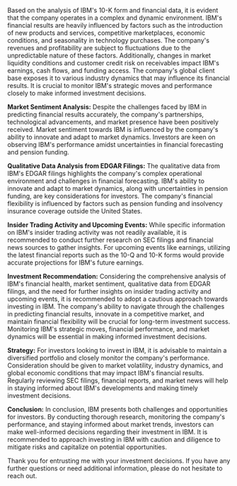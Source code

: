Based on the analysis of IBM's 10-K form and financial data, it is evident that the company operates in a complex and dynamic environment. IBM's financial results are heavily influenced by factors such as the introduction of new products and services, competitive marketplaces, economic conditions, and seasonality in technology purchases. The company's revenues and profitability are subject to fluctuations due to the unpredictable nature of these factors. Additionally, changes in market liquidity conditions and customer credit risk on receivables impact IBM's earnings, cash flows, and funding access. The company's global client base exposes it to various industry dynamics that may influence its financial results. It is crucial to monitor IBM's strategic moves and performance closely to make informed investment decisions.

**Market Sentiment Analysis:**
Despite the challenges faced by IBM in predicting financial results accurately, the company's partnerships, technological advancements, and market presence have been positively received. Market sentiment towards IBM is influenced by the company's ability to innovate and adapt to market dynamics. Investors are keen on observing IBM's performance amidst uncertainties in financial forecasting and pension funding.

**Qualitative Data Analysis from EDGAR Filings:**
The qualitative data from IBM's EDGAR filings highlights the company's complex operational environment and challenges in financial forecasting. IBM's ability to innovate and adapt to market dynamics, along with uncertainties in pension funding, are key considerations for investors. The company's financial flexibility is influenced by factors such as pension funding and insolvency insurance coverage outside the United States.

**Insider Trading Activity and Upcoming Events:**
While specific information on IBM's insider trading activity was not readily available, it is recommended to conduct further research on SEC filings and financial news sources to gather insights. For upcoming events like earnings, utilizing the latest financial reports such as the 10-Q and 10-K forms would provide accurate projections for IBM's future earnings.

**Investment Recommendation:**
Considering the comprehensive analysis of IBM's financial health, market sentiment, qualitative data from EDGAR filings, and the need for further insights on insider trading activity and upcoming events, it is recommended to adopt a cautious approach towards investing in IBM. The company's ability to navigate through the challenges in predicting financial results, innovate in a competitive market, and maintain financial flexibility will be crucial for long-term investment success. Monitoring IBM's strategic moves, financial performance, and market dynamics will be essential in making informed investment decisions.

**Strategy:**
For investors looking to invest in IBM, it is advisable to maintain a diversified portfolio and closely monitor the company's performance. Consideration should be given to market volatility, industry dynamics, and global economic conditions that may impact IBM's financial results. Regularly reviewing SEC filings, financial reports, and market news will help in staying informed about IBM's developments and making timely investment decisions.

**Conclusion:**
In conclusion, IBM presents both challenges and opportunities for investors. By conducting thorough research, monitoring the company's performance, and staying informed about market trends, investors can make well-informed decisions regarding their investment in IBM. It is recommended to approach investing in IBM with caution and diligence to mitigate risks and capitalize on potential opportunities.

Thank you for entrusting me with your investment decisions. If you have any further questions or need additional information, please do not hesitate to reach out.